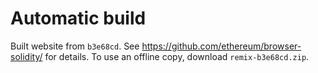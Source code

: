 # Automatic build
Built website from `b3e68cd`. See https://github.com/ethereum/browser-solidity/ for details.
To use an offline copy, download `remix-b3e68cd.zip`.
